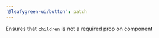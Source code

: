 ```yaml
---
'@leafygreen-ui/button': patch
---
```


Ensures that `children` is not a required prop on component

